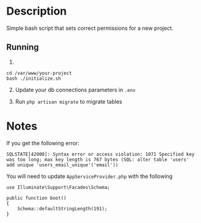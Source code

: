 # Description
Simple bash script that sets correct permissions for a new project.

Running
------------

1. 
```
cd /var/www/your-project
bash ./initialize.sh
```
2. Update your db connections parameters in `.env`

3. Run `php artisan migrate` to migrate tables

# Notes
If you get the following error:
```
SQLSTATE[42000]: Syntax error or access violation: 1071 Specified key was too long; max key length is 767 bytes (SQL: alter table 'users' add unique 'users_email_unique'('email'))
```
You will need to update `AppServiceProvider.php` with the following
```
use Illuminate\Support\Facades\Schema;

public function boot()
{
    Schema::defaultStringLength(191);
}
```
